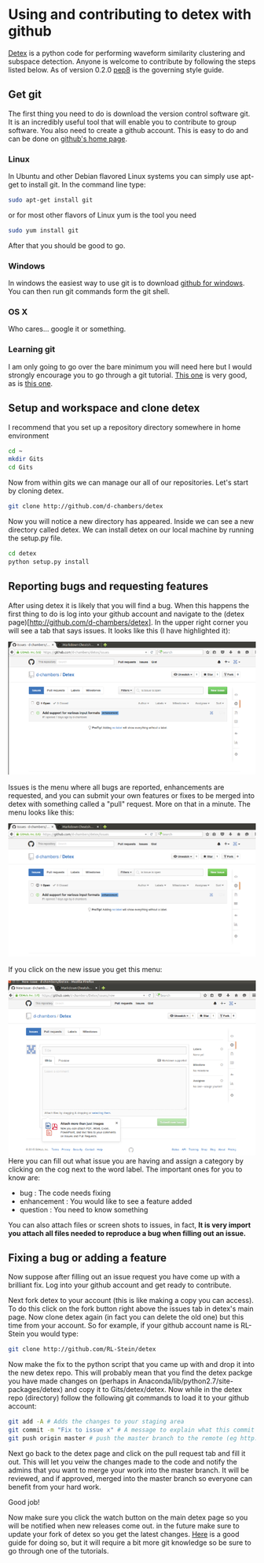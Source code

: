 # Using and contributing to detex with github

[Detex](http://github.com/d-chambers/detex) is a python code for performing waveform similarity clustering and subspace detection. Anyone is welcome to contribute by following the steps listed below. As of version 0.2.0 [pep8](https://www.python.org/dev/peps/pep-0008/) is the governing style guide. 

## Get git
The first thing you need to do is download the version control software git. It is an incredibly useful tool that will enable you to contribute to group software. You also need to create a github account.  This is easy to do and can be done on [github's home page](https://github.com/).

### Linux
In Ubuntu and other Debian flavored Linux systems you can simply use apt-get to install git. In the command line type: 

```bash
sudo apt-get install git
```
or for most other flavors of Linux yum is the tool you need
```bash
sudo yum install git
```
After that you should be good to go. 

### Windows
In windows the easiest way to use git is to download [github for windows](https://desktop.github.com/). You can then run git commands form the git shell. 

### OS X
Who cares... google it or something.

### Learning git
I am only going to go over the bare minimum you will need here but I would strongly encourage you to go through a git tutorial. [This one](http://rogerdudler.github.io/git-guide/) is very good, as is [this one](https://www.atlassian.com/git/tutorials/).

## Setup and workspace and clone detex
I recommend that you set up a repository directory somewhere in home environment
```bash
cd ~
mkdir Gits
cd Gits
```
Now from within gits we can manage our all of our repositories. Let's start by cloning detex. 
```bash
git clone http://github.com/d-chambers/detex
```
Now you will notice a new directory has appeared. Inside we can see a new directory called detex. We can install detex on our local machine by running the setup.py file. 
```bash
cd detex
python setup.py install
```

## Reporting bugs and requesting features
After using detex it is likely that you will find a bug. When this happens the first thing to do is log into your github account and navigate to the (detex page)[http://github.com/d-chambers/detex]. In the upper right corner you will see a tab  that says issues. It looks like this (I have highlighted it):


![png](detexIssues.png)



Issues is the menu where all bugs are reported, enhancements are requested, and you can submit your own features or fixes to be merged into detex with something called a "pull" request. More on that in a minute. The menu looks like this: 



![png](insideDetexIssues.png)





If you click on the new issue you get this menu: 




![png](newIssue.png)
Here you can fill out what issue you are having and assign a category by clicking on the cog next to the word label. The important ones for you to know are:

* bug : The code needs fixing
* enhancement : You would like to see a feature added
* question : You need to know something

You can also attach files or screen shots to issues, in fact, **It is very import you attach all files needed to reproduce a bug when filling out an issue.**


## Fixing a bug or adding a feature
Now suppose after filling out an issue request you have come up with a brilliant fix. Log into your github account and get ready to contribute. 

Next fork detex to your account (this is like making a copy you can access). To do this click on the fork button right above the issues tab in detex's main page. Now clone detex again (in fact you can delete the old one) but this time from your account. So for example, if your github account name is RL-Stein you would type:

```bash 
git clone http://github.com/RL-Stein/detex
```

Now make the fix to the python script that you came up with and drop it into the new detex repo. This will probably mean that you find the detex packge you have made changes on (perhaps in Anaconda/lib/python2.7/site-packages/detex) and copy it to Gits/detex/detex. Now while in the detex repo (directory) follow the following git commands to load it to your github account:

```bash
git add -A # Adds the changes to your staging area
git commit -m "Fix to issue x" # A message to explain what this commit is about
git push origin master # push the master branch to the remote (eg http://github.com/RL-Stein/detex)
```

Next go back to the detex page and click on the pull request tab and fill it out. This will let you veiw the changes made to the code and notify the admins that you want to merge your work into the master branch. It will be reviewed, and if approved, merged into the master branch so everyone can benefit from your hard work. 

Good job!

Now make sure you click the watch button on the main detex page so you will be notified when new releases come out. in the future make sure to update your fork of detex so you get the latest changes. [Here](http://stackoverflow.com/questions/7244321/how-to-update-a-github-forked-repository) is a good guide for doing so, but it will require a bit more git knowledge so be sure to go through one of the tutorials. 

